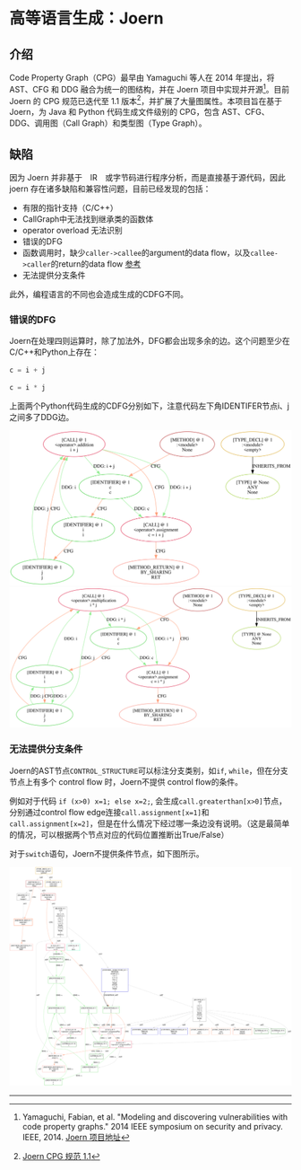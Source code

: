 # 高等语言生成：Joern

## 介绍

Code Property Graph（CPG）最早由 Yamaguchi 等人在 2014 年提出，将 AST、CFG 和 DDG 融合为统一的图结构，并在 Joern 项目中实现并开源[^1]。目前 Joern 的 CPG 规范已迭代至 1.1 版本[^2]，并扩展了大量图属性。本项目旨在基于 Joern，为 Java 和 Python 代码生成文件级别的 CPG，包含 AST、CFG、DDG、调用图（Call Graph）和类型图（Type Graph）。

## 缺陷

因为 Joern 并非基于　IR　或字节码进行程序分析，而是直接基于源代码，因此 joern 存在诸多缺陷和兼容性问题，目前已经发现的包括：

- 有限的指针支持（C/C++）
- CallGraph中无法找到继承类的函数体
- operator overload 无法识别
- 错误的DFG
- 函数调用时，缺少`caller->callee`的argument的data flow，以及`callee->caller`的return的data flow [参考](https://groups.seas.harvard.edu/courses/cs252/2011sp/slides/Lec05-Interprocedural.pdf)
- 无法提供分支条件

此外，编程语言的不同也会造成生成的CDFG不同。

### 错误的DFG

Joern在处理四则运算时，除了加法外，DFG都会出现多余的边。这个问题至少在C/C++和Python上存在：

```py
c = i + j
```

```py
c = i * j
```

上面两个Python代码生成的CDFG分别如下，注意代码左下角IDENTIFER节点i、j之间多了DDG边。

![](assets/bug_operator_addition.svg)
![](assets/bug_operator_multiplication.svg)

### 无法提供分支条件

Joern的AST节点`CONTROL_STRUCTURE`可以标注分支类别，如`if`, `while`，但在分支节点上有多个 control flow 时，Joern不提供 control flow的条件。

例如对于代码 `if (x>0) x=1; else x=2;`, 会生成`call.greaterthan[x>0]`节点，分别通过control flow edge连接`call.assignment[x=1]`和`call.assignment[x=2]`，但是在什么情况下经过哪一条边没有说明。（这是最简单的情况，可以根据两个节点对应的代码位置推断出True/False）

对于`switch`语句，Joern不提供条件节点，如下图所示。

![](assets/switch_ast.svg)

---

[^1]: Yamaguchi, Fabian, et al. "Modeling and discovering vulnerabilities with code property graphs." 2014 IEEE symposium on security and privacy. IEEE, 2014. [Joern 项目地址](https://github.com/joernio/joern)

[^2]: [Joern CPG 规范 1.1](https://cpg.joern.io/)